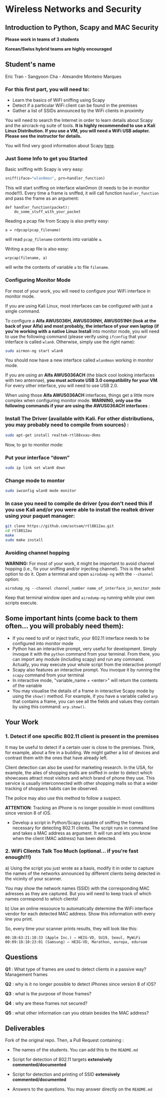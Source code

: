 # Wireless Networks and Security

## Introduction to Python, Scapy and MAC Security

__Please work in teams of 3 students__

__Korean/Swiss hybrid teams are highly encouraged__

## Student's name

Eric Tran - Sangyoon Cha - Alexandre Monteiro Marques

### For this first part, you will need to:

*  Learn the basics of WiFI sniffing using Scapy
*	Detect if a particular WiFi client can be found in the premises
*	Gather a list of SSIDs announced by the WiFi clients in proximity

You will need to search the Internet in order to learn details about Scapy and the aircrack-ng suite of tools. __It is highly recommended to use a Kali Linux Distribution. If you use a VM, you will need a WiFi USB adapter. Please see the instructor for details.__

You will find very good information about Scapy [here](https://scapy.readthedocs.io/en/latest/usage.html).

### Just Some Info to get you Started

Basic sniffing with Scapy is very easy:

```python
sniff(iface="wlan0mon", prn=handler_function)
```

This will start sniffing on interface wlan0mon (it needs to be in monitor mode!!!). Every time a frame is sniffed, it will call function ```handler_function``` and pass the frame as an argument:

```
def handler_function(packet):
	do_some_stuff_with_your_packet
```

Reading a pcap file from Scapy is also pretty easy:

```
a = rdpcap(pcap_filename)
```

will read ```pcap_filename``` contents into variable ```a```.


Writing a pcap file is also easy:

```
wrpcap(filename, a)
```

will write the contents of variable ```a``` to file ```filename```.


### Configuring Monitor Mode

For most of your work, you will need to configure your WiFi interface in monitor mode.

If you are using Kali Linux, most interfaces can be configured with just a single command.

To configure a __Alfa AWUS036H, AWUS036NH, AWUS051NH (look at the back of your Alfa) and most probably, the interface of your own laptop (if you're working with a native Linux Install__ into monitor mode, you will need to use the following command (please verify using ```ifconfig``` that your interface is called ```wlan0```. Otherwise, simply use the right name):

```bash
sudo airmon-ng start wlan0
```

You should now have a new interface called ```wlan0mon``` working in monitor mode.

If you are using an __Alfa AWUS036ACH__ (the black cool looking interfaces with two antennae), __you must activate USB 3.0 compatibility for your VM__. For every other interface, you will need to use USB 2.0.

When using those __Alfa AWUS036ACH__ interfaces, things get a little more complex when configuring monitor mode. __WARNING, only use the following commands if your are using the AWUS036ACH interfaces__ :

### Install The Driver (available with Kali. For other distributions, you may probably need to compile from sources) :

```bash
sudo apt-get install realtek-rtl88xxau-dkms
```

Now, to go to monitor mode:

### Put your interface “down”

```bash
sudo ip link set wlan0 down
```

### Change mode to montor

```bash
sudo iwconfig wlan0 mode monitor
```

### In case you need to compile de driver (you don't need this if you use Kali and/or you were able to install the realtek driver using your paquet manager:

```bash
git clone https://github.com/astsam/rtl8812au.git
cd rtl8812au
make
sudo make install
```

### Avoiding channel hopping

__WARNING:__ For most of your work, it might be important to avoid channel hopping (i.e., fix your sniffing and/or injecting channel). This is the safest option to do it. Open a terminal and open ```airodump-ng``` with the ```--channel``` option:

```airodump_ng --channel channel_number name_of_interface_in_monitor_mode```

Keep that terminal window open and ```airodump-ng``` running while your own scripts execute.


## Some important hints (come back to them often... you will probably need them):


- If you need to snif or inject trafic, your 802.11 interface needs to be configured into monitor mode
- Python has an interactive prompt, very useful for development. Simply invoque it with the ```python``` command from your terminal. From there, you can import any module (including scapy) and run any command. Actually, you may execute your whole script from the interactive prompt!
- Scapy also features an interactive prompt. You invoque it by running the ```scapy``` command from your terminal
- In interactive mode, "variable_name + \<enter\>" will return the contents of the variable
- You may visualise the details of a frame in interactive Scapy mode by using the ```show()``` method. For example, if you have a variable called ```arp``` that contains a frame, you can see all the fields and values they contain by using this command: ```arp.show()```. 


## Your Work

### 1. Detect if one specific 802.11 client is present in the premises

It may be useful to detect if a certain user is close to the premises. Think, for example, about a fire in a building. We might gather a list of devices and contrast them with the ones that have already left.

Client detection can also be used for marketing research. In the USA, for example, the ailes of shopping malls are sniffed in order to detect which showcases attract most visitors and which brand of phone they use. This service is usually interconnected with other shopping malls so that a wider tracking of shoppers habits can be observed.

The police may also use this method to follow a suspect.


__ATTENTION__: Tracking an iPhone is no longer possible in most conditions since version 8 of iOS.

* Develop a script in Python/Scapy capable of sniffing the frames necessary for detecting 802.11 clients. The script runs in command line and takes a MAC address as argument. It will run and lets you know when the client (MAC address) has been detected.

### 2. WiFi Clients Talk Too Much (optional... if you're fast enough!!!)

a) Using the script you just wrote as a basis, modify it in order to capture the names of the networks announced by different clients being detected in the vicinity of your scanner.


You may show the network names (SSID) with the corresponding MAC adresses as they are captured. But you will need to keep track of which names correspond to which clients!

b) Use an online ressource to automatically determine the WiFi interface vendor for each detected MAC address. Show this information with every line you print.

So, every time your scanner prints results, they will look like this:

```
00:1B:63:21:10:33 (Apple Inc.) – HEIG-VD, SU19, Seoul, MyWiFi
00:09:18:10:23:01 (Samsung) – HEIG-VD, Marathon, europa, eduroam
```


## Questions

__Q1__ : What type of frames are used to detect clients in a passive way?
Management frames

__Q2__ : why is it no longer possible to detect iPhones since version 8 of iOS?

__Q3__ : what is the purpose of those frames?

__Q4__ : why are these frames not secured?

__Q5__ : what other information can you obtain besides the MAC address?



## Deliverables

Fork of the original repo. Then, a Pull Request containing :

- The names of the students. You can add this to the ```README.md```

- Script for detection of 802.11 targets __extensively commented/documented__

- Script for detection and printing of SSID __extensively commented/documented__

- Answers to the questions. You may answer directly on the ```README.md```
